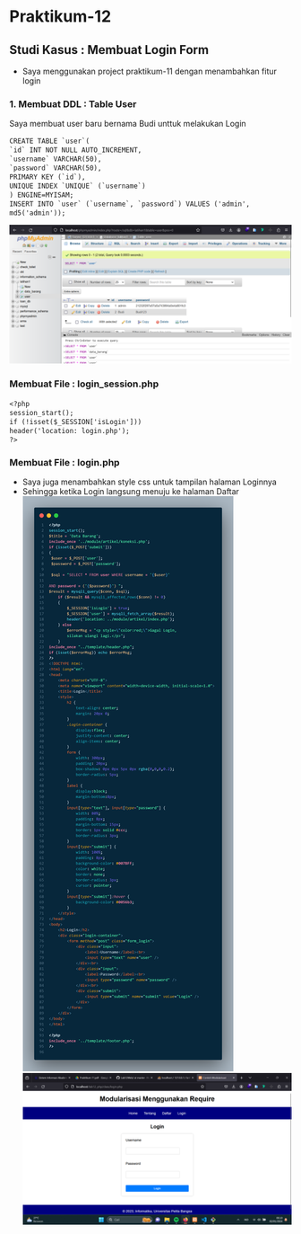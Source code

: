# Praktikum-12
## Studi Kasus : Membuat Login Form
- Saya menggunakan project praktikum-11 dengan menambahkan fitur login 
### 1. Membuat DDL : Table User
Saya membuat user baru bernama Budi unttuk melakukan Login 
```
CREATE TABLE `user`(
`id` INT NOT NULL AUTO_INCREMENT,
`username` VARCHAR(50),
`password` VARCHAR(50),
PRIMARY KEY (`id`),
UNIQUE INDEX `UNIQUE` (`username`)
) ENGINE=MYISAM;
INSERT INTO `user` (`username`, `password`) VALUES ('admin', md5('admin'));
```
![mysql](image/mysql.png)
### Membuat File : login_session.php
```
<?php
session_start();
if (!isset($_SESSION['isLogin']))
header('location: login.php');
?>
```
### Membuat File : login.php
- Saya juga menambahkan style css untuk tampilan halaman Loginnya <br>
- Sehingga ketika Login langsung menuju ke halaman Daftar
![logincode](image/login_code.png)
![login](image/login.png)
